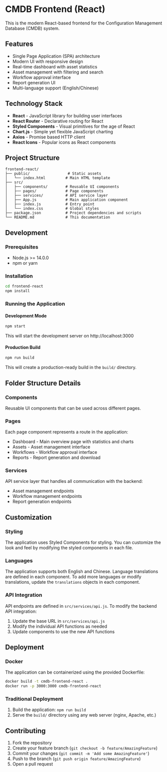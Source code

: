 # CMDB Frontend (React)

This is the modern React-based frontend for the Configuration Management Database (CMDB) system.

## Features

- Single Page Application (SPA) architecture
- Modern UI with responsive design
- Real-time dashboard with asset statistics
- Asset management with filtering and search
- Workflow approval interface
- Report generation UI
- Multi-language support (English/Chinese)

## Technology Stack

- **React** - JavaScript library for building user interfaces
- **React Router** - Declarative routing for React
- **Styled Components** - Visual primitives for the age of React
- **Chart.js** - Simple yet flexible JavaScript charting
- **Axios** - Promise based HTTP client
- **React Icons** - Popular icons as React components

## Project Structure

```
frontend-react/
├── public/                 # Static assets
│   └── index.html         # Main HTML template
├── src/
│   ├── components/        # Reusable UI components
│   ├── pages/             # Page components
│   ├── services/          # API service layer
│   ├── App.js             # Main application component
│   ├── index.js           # Entry point
│   └── index.css          # Global styles
├── package.json           # Project dependencies and scripts
└── README.md              # This documentation
```

## Development

### Prerequisites

- Node.js >= 14.0.0
- npm or yarn

### Installation

```bash
cd frontend-react
npm install
```

### Running the Application

#### Development Mode

```bash
npm start
```

This will start the development server on http://localhost:3000

#### Production Build

```bash
npm run build
```

This will create a production-ready build in the `build/` directory.

## Folder Structure Details

### Components

Reusable UI components that can be used across different pages.

### Pages

Each page component represents a route in the application:
- Dashboard - Main overview page with statistics and charts
- Assets - Asset management interface
- Workflows - Workflow approval interface
- Reports - Report generation and download

### Services

API service layer that handles all communication with the backend:
- Asset management endpoints
- Workflow management endpoints
- Report generation endpoints

## Customization

### Styling

The application uses Styled Components for styling. You can customize the look and feel by modifying the styled components in each file.

### Languages

The application supports both English and Chinese. Language translations are defined in each component. To add more languages or modify translations, update the `translations` objects in each component.

### API Integration

API endpoints are defined in `src/services/api.js`. To modify the backend API integration:

1. Update the base URL in `src/services/api.js`
2. Modify the individual API functions as needed
3. Update components to use the new API functions

## Deployment

### Docker

The application can be containerized using the provided Dockerfile:

```bash
docker build -t cmdb-frontend-react .
docker run -p 3000:3000 cmdb-frontend-react
```

### Traditional Deployment

1. Build the application: `npm run build`
2. Serve the `build/` directory using any web server (nginx, Apache, etc.)

## Contributing

1. Fork the repository
2. Create your feature branch (`git checkout -b feature/AmazingFeature`)
3. Commit your changes (`git commit -m 'Add some AmazingFeature'`)
4. Push to the branch (`git push origin feature/AmazingFeature`)
5. Open a pull request